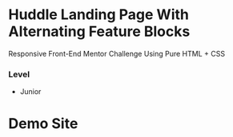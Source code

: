 # Huddle Landing Page With Alternating Feature Blocks

Responsive Front-End Mentor Challenge Using Pure HTML + CSS

### Level

- Junior

# Demo Site
